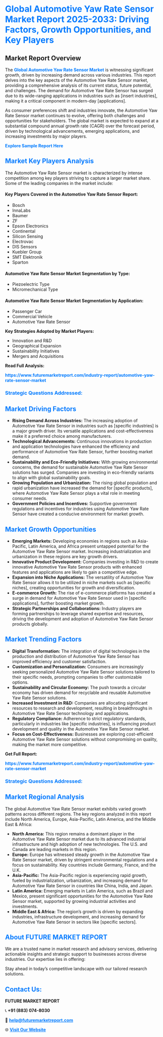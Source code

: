 <h1 style="color: #007BFF;">Global Automotive Yaw Rate Sensor Market Report 2025-2033: Driving Factors, Growth Opportunities, and Key Players</h1>

<section id="overview">
<h2>Market Report Overview</h2>
<p>The <a href="https://www.futuremarketreport.com/industry-report/automotive-yaw-rate-sensor-market" style="color: #007BFF; text-decoration: none;"><strong>Global Automotive Yaw Rate Sensor Market</strong></a> is witnessing significant growth, driven by increasing demand across various industries. This report delves into the key aspects of the Automotive Yaw Rate Sensor market, providing a comprehensive analysis of its current status, future potential, and challenges. The demand for Automotive Yaw Rate Sensor has surged due to its wide-ranging applications in industries such as [insert industries], making it a critical component in modern-day [applications].</p>
<p>As consumer preferences shift and industries innovate, the Automotive Yaw Rate Sensor market continues to evolve, offering both challenges and opportunities for stakeholders. The global market is expected to expand at a substantial compound annual growth rate (CAGR) over the forecast period, driven by technological advancements, emerging applications, and increasing investments by major players.</p>
</section>

<section id="overview">
<p><a href="https://www.futuremarketreport.com/request-sample/reportId=126553" style="color: #007BFF; text-decoration: none;"><strong>Explore Sample Report Here</strong></a></p>
</section>

<section id="key-players">
<h2 style="color: #007BFF;">Market Key Players Analysis</h2>
<p>The Automotive Yaw Rate Sensor market is characterized by intense competition among key players striving to capture a larger market share. Some of the leading companies in the market include:</p>
<h4>Key Players Covered in the Automotive Yaw Rate Sensor Report:</h4>
<ul><li>Bosch</li><li>InnaLabs</li><li>Baumer</li><li>ZF</li><li>Epson Electronics</li><li>Continental</li><li>Silicon Sensing</li><li>Electrovac</li><li>DIS Sensors</li><li>Kuebler Group</li><li>SMT Elektronik</li><li>Sparton</li></ul>
<h4>Automotive Yaw Rate Sensor Market Segmentation by Type:</h4>
<ul><li>Piezoelectric Type</li><li>Micromechanical Type</li></ul>

<h4>Automotive Yaw Rate Sensor Market Segmentation by Application:</h4>
<ul><li>Passenger Car</li><li>Commercial Vehicle</li><li>Automotive Yaw Rate Sensor</li></ul>
<p><strong>Key Strategies Adopted by Market Players:</strong></p>
<ul>
<li>Innovation and R&D</li>
<li>Geographical Expansion</li>
<li>Sustainability Initiatives</li>
<li>Mergers and Acquisitions</li>
</ul>
</section>

<section>
<p><strong>Read Full Analysis: </strong></p><a href="https://www.futuremarketreport.com/industry-report/automotive-yaw-rate-sensor-market" style="color: #007BFF; text-decoration: none;"><strong>https://www.futuremarketreport.com/industry-report/automotive-yaw-rate-sensor-market</strong></a>
<h3 style="color: #007BFF;">Strategic Questions Addressed:</h3>
</section>

<section id="driving-factors">
<h2 style="color: #007BFF;">Market Driving Factors</h2>
<ul>
<li><strong>Rising Demand Across Industries:</strong> The increasing adoption of Automotive Yaw Rate Sensor in industries such as [specific industries] is a major growth driver. Its versatile applications and cost-effectiveness make it a preferred choice among manufacturers.</li>
<li><strong>Technological Advancements:</strong> Continuous innovations in production and application technologies have enhanced the efficiency and performance of Automotive Yaw Rate Sensor, further boosting market demand.</li>
<li><strong>Sustainability and Eco-Friendly Initiatives:</strong> With growing environmental concerns, the demand for sustainable Automotive Yaw Rate Sensor solutions has surged. Companies are investing in eco-friendly variants to align with global sustainability goals.</li>
<li><strong>Growing Population and Urbanization:</strong> The rising global population and rapid urbanization have increased the demand for [specific products], where Automotive Yaw Rate Sensor plays a vital role in meeting consumer needs.</li>
<li><strong>Government Policies and Incentives:</strong> Supportive government regulations and incentives for industries using Automotive Yaw Rate Sensor have created a conducive environment for market growth.</li>
</ul>
</section>

<section id="growth-opportunities">
<h2 style="color: #007BFF;">Market Growth Opportunities</h2>
<ul>
<li><strong>Emerging Markets:</strong> Developing economies in regions such as Asia-Pacific, Latin America, and Africa present untapped potential for the Automotive Yaw Rate Sensor market. Increasing industrialization and urbanization in these regions are key growth drivers.</li>
<li><strong>Innovative Product Development:</strong> Companies investing in R&D to create innovative Automotive Yaw Rate Sensor products with enhanced features and applications are likely to gain a competitive edge.</li>
<li><strong>Expansion into Niche Applications:</strong> The versatility of Automotive Yaw Rate Sensor allows it to be utilized in niche markets such as [specific niches], creating opportunities for growth and diversification.</li>
<li><strong>E-commerce Growth:</strong> The rise of e-commerce platforms has created a surge in demand for Automotive Yaw Rate Sensor used in [specific applications], further boosting market growth.</li>
<li><strong>Strategic Partnerships and Collaborations:</strong> Industry players are forming partnerships to leverage shared expertise and resources, driving the development and adoption of Automotive Yaw Rate Sensor products globally.</li>
</ul>
</section>

<section id="trending-factors">
<h2 style="color: #007BFF;">Market Trending Factors</h2>
<ul>
<li><strong>Digital Transformation:</strong> The integration of digital technologies in the production and distribution of Automotive Yaw Rate Sensor has improved efficiency and customer satisfaction.</li>
<li><strong>Customization and Personalization:</strong> Consumers are increasingly seeking personalized Automotive Yaw Rate Sensor solutions tailored to their specific needs, prompting companies to offer customizable options.</li>
<li><strong>Sustainability and Circular Economy:</strong> The push towards a circular economy has driven demand for recyclable and reusable Automotive Yaw Rate Sensor solutions.</li>
<li><strong>Increased Investment in R&D:</strong> Companies are allocating significant resources to research and development, resulting in breakthroughs in Automotive Yaw Rate Sensor technology and applications.</li>
<li><strong>Regulatory Compliance:</strong> Adherence to strict regulatory standards, particularly in industries like [specific industries], is influencing product development and quality in the Automotive Yaw Rate Sensor market.</li>
<li><strong>Focus on Cost-Effectiveness:</strong> Businesses are exploring cost-efficient Automotive Yaw Rate Sensor solutions without compromising on quality, making the market more competitive.</li>
</ul>
</section>

<section>
<p><strong>Get Full Report: </strong></p><a href="https://www.futuremarketreport.com/industry-report/automotive-yaw-rate-sensor-market" style="color: #007BFF; text-decoration: none;"><strong>https://www.futuremarketreport.com/industry-report/automotive-yaw-rate-sensor-market</strong></a>
<h3 style="color: #007BFF;">Strategic Questions Addressed:</h3>
</section>


<section id="regional-analysis">
<h2 style="color: #007BFF;">Market Regional Analysis</h2>
<p>The global Automotive Yaw Rate Sensor market exhibits varied growth patterns across different regions. The key regions analyzed in this report include North America, Europe, Asia-Pacific, Latin America, and the Middle East & Africa:</p>
<ul>
<li><strong>North America:</strong> This region remains a dominant player in the Automotive Yaw Rate Sensor market due to its advanced industrial infrastructure and high adoption of new technologies. The U.S. and Canada are leading markets in this region.</li>
<li><strong>Europe:</strong> Europe has witnessed steady growth in the Automotive Yaw Rate Sensor market, driven by stringent environmental regulations and a focus on sustainability. Key countries include Germany, France, and the U.K.</li>
<li><strong>Asia-Pacific:</strong> The Asia-Pacific region is experiencing rapid growth, fueled by industrialization, urbanization, and increasing demand for Automotive Yaw Rate Sensor in countries like China, India, and Japan.</li>
<li><strong>Latin America:</strong> Emerging markets in Latin America, such as Brazil and Mexico, present significant opportunities for the Automotive Yaw Rate Sensor market, supported by growing industrial activities and investments.</li>
<li><strong>Middle East & Africa:</strong> The region’s growth is driven by expanding industries, infrastructure development, and increasing demand for Automotive Yaw Rate Sensor in sectors like [specific sectors].</li>
</ul>
</section>

<footer>
<h2 style="color: #007BFF;">About FUTURE MARKET REPORT</h2>
<p>We are a trusted name in market research and advisory services, delivering actionable insights and strategic support to businesses across diverse industries. Our expertise lies in offering:</p>

<p>Stay ahead in today’s competitive landscape with our tailored research solutions.</p>

<h2 style="color: #007BFF;">Contact Us:</h2>
<p><strong>FUTURE MARKET REPORT</strong></p>
<p>📞 <strong>+91 (883) 074-8030</strong></p>
<p>📧 <strong><a href="mailto:help@futuremarketreport.com" style="color: #007BFF;">help@futuremarketreport.com</a></strong></p>
<p>🌐 <strong><a href="https://www.futuremarketreport.com/" style="color: #007BFF;">Visit Our Website</a></strong></p>
</footer>